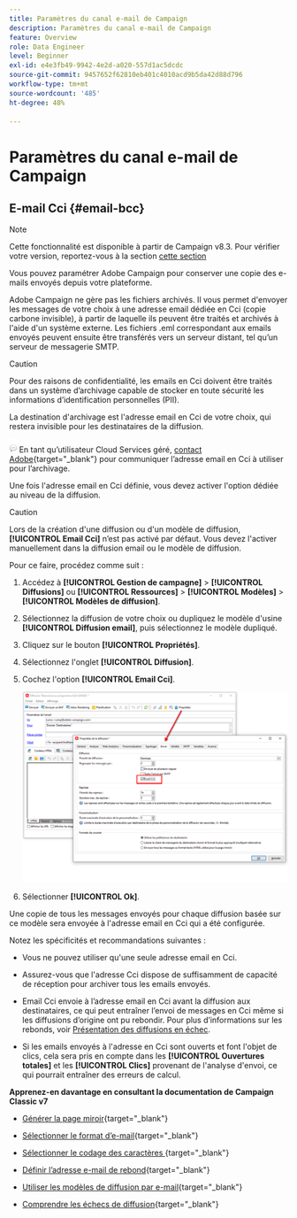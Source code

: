```yaml
---
title: Paramètres du canal e-mail de Campaign
description: Paramètres du canal e-mail de Campaign
feature: Overview
role: Data Engineer
level: Beginner
exl-id: e4e3fb49-9942-4e2d-a020-557d1ac5dcdc
source-git-commit: 9457652f62810eb401c4010acd9b5da42d88d796
workflow-type: tm+mt
source-wordcount: '485'
ht-degree: 48%

---
```


# Paramètres du canal e-mail de Campaign

## E-mail Cci {#email-bcc}

>[!NOTE]
>
>Cette fonctionnalité est disponible à partir de Campaign v8.3. Pour vérifier votre version, reportez-vous à la section [cette section](../start/compatibility-matrix.md#how-to-check-your-campaign-version-and-buildversion)

Vous pouvez paramétrer Adobe Campaign pour conserver une copie des e-mails envoyés depuis votre plateforme.

Adobe Campaign ne gère pas les fichiers archivés. Il vous permet d&#39;envoyer les messages de votre choix à une adresse email dédiée en Cci (copie carbone invisible), à partir de laquelle ils peuvent être traités et archivés à l&#39;aide d&#39;un système externe. Les fichiers .eml correspondant aux emails envoyés peuvent ensuite être transférés vers un serveur distant, tel qu’un serveur de messagerie SMTP.

>[!CAUTION]
>
>Pour des raisons de confidentialité, les emails en Cci doivent être traités dans un système d’archivage capable de stocker en toute sécurité les informations d’identification personnelles (PII).

La destination d&#39;archivage est l&#39;adresse email en Cci de votre choix, qui restera invisible pour les destinataires de la diffusion.

![](../assets/do-not-localize/speech.png)  En tant qu’utilisateur Cloud Services géré, [contact Adobe](../start/campaign-faq.md#support){target=&quot;_blank&quot;} pour communiquer l’adresse email en Cci à utiliser pour l’archivage.

Une fois l&#39;adresse email en Cci définie, vous devez activer l&#39;option dédiée au niveau de la diffusion.

>[!CAUTION]
>
>Lors de la création d&#39;une diffusion ou d&#39;un modèle de diffusion, **[!UICONTROL Email Cci]** n’est pas activé par défaut. Vous devez l&#39;activer manuellement dans la diffusion email ou le modèle de diffusion.


Pour ce faire, procédez comme suit :

1. Accédez à **[!UICONTROL Gestion de campagne]** > **[!UICONTROL Diffusions]** ou **[!UICONTROL Ressources]** > **[!UICONTROL Modèles]** > **[!UICONTROL Modèles de diffusion]**.
1. Sélectionnez la diffusion de votre choix ou dupliquez le modèle d&#39;usine **[!UICONTROL Diffusion email]**, puis sélectionnez le modèle dupliqué.
1. Cliquez sur le bouton **[!UICONTROL Propriétés]**.
1. Sélectionnez l&#39;onglet **[!UICONTROL Diffusion]**.
1. Cochez l&#39;option **[!UICONTROL Email Cci]**.

   ![](assets/email-bcc.png)

1. Sélectionner **[!UICONTROL Ok]**.

Une copie de tous les messages envoyés pour chaque diffusion basée sur ce modèle sera envoyée à l&#39;adresse email en Cci qui a été configurée.

Notez les spécificités et recommandations suivantes :

* Vous ne pouvez utiliser qu&#39;une seule adresse email en Cci.

* Assurez-vous que l&#39;adresse Cci dispose de suffisamment de capacité de réception pour archiver tous les emails envoyés.

* Email Cci <!--with Enhanced MTA--> envoie à l’adresse email en Cci avant la diffusion aux destinataires, ce qui peut entraîner l’envoi de messages en Cci même si les diffusions d’origine ont pu rebondir. Pour plus d’informations sur les rebonds, voir [Présentation des diffusions en échec](../send/delivery-failures.md).

* Si les emails envoyés à l&#39;adresse en Cci sont ouverts et font l&#39;objet de clics, cela sera pris en compte dans les **[!UICONTROL Ouvertures totales]** et les **[!UICONTROL Clics]** provenant de l&#39;analyse d&#39;envoi, ce qui pourrait entraîner des erreurs de calcul.

<!--Only successfully sent emails are taken in account, bounces are not.-->

**Apprenez-en davantage en consultant la documentation de Campaign Classic v7**

* [Générer la page miroir](https://experienceleague.adobe.com/docs/campaign-classic/using/sending-messages/sending-emails/sending-an-email/email-parameters.html?lang=fr#generating-mirror-page){target=&quot;_blank&quot;}

* [Sélectionner le format d’e-mail](https://experienceleague.adobe.com/docs/campaign-classic/using/sending-messages/sending-emails/sending-an-email/email-parameters.html?lang=fr#selecting-message-formats){target=&quot;_blank&quot;}

* [Sélectionner le codage des caractères ](https://experienceleague.adobe.com/docs/campaign-classic/using/sending-messages/sending-emails/sending-an-email/email-parameters.html?lang=fr#character-encoding){target=&quot;_blank&quot;}

* [Définir l’adresse e-mail de rebond](https://experienceleague.adobe.com/docs/campaign-classic/using/sending-messages/sending-emails/sending-an-email/email-parameters.html?lang=fr#managing-bounce-emails){target=&quot;_blank&quot;}

* [Utiliser les modèles de diffusion par e-mail](https://experienceleague.adobe.com/docs/campaign-classic/using/sending-messages/using-delivery-templates/about-templates.html?lang=fr){target=&quot;_blank&quot;}

* [Comprendre les échecs de diffusion](https://experienceleague.adobe.com/docs/campaign-classic/using/sending-messages/monitoring-deliveries/understanding-delivery-failures.html?lang=fr){target=&quot;_blank&quot;}
